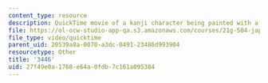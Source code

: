 ```yaml
---
content_type: resource
description: QuickTime movie of a kanji character being painted with a brush.
file: https://ol-ocw-studio-app-qa.s3.amazonaws.com/courses/21g-504-japanese-iv-spring-2009/27f49e0a1768e64a0fdb7c161a095384_3446.mov
file_type: video/quicktime
parent_uid: 20539a8a-0070-a3dc-0491-23486d993904
resourcetype: Other
title: '3446'
uid: 27f49e0a-1768-e64a-0fdb-7c161a095384
---
```


